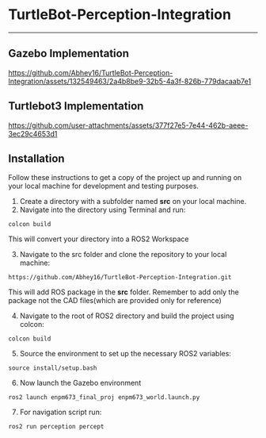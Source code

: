 # TurtleBot-Perception-Integration

---

## Gazebo Implementation

https://github.com/Abhey16/TurtleBot-Perception-Integration/assets/132549463/2a4b8be9-32b5-4a3f-826b-779dacaab7e1

## Turtlebot3 Implementation

https://github.com/user-attachments/assets/377f27e5-7e44-462b-aeee-3ec29c4653d1

## Installation
Follow these instructions to get a copy of the project up and running on your local machine for development and testing purposes.
1. Create a directory with a subfolder named **src** on your local machine.
2. Navigate into the directory using Terminal and run:
```
colcon build
```
This will convert your directory into a ROS2 Workspace

3. Navigate to the src folder and clone the repository to your local machine:
```
https://github.com/Abhey16/TurtleBot-Perception-Integration.git
```
This will add ROS package in the **src** folder. Remember to add only the package not the CAD files(which are provided only for reference)

4. Navigate to the root of ROS2 directory and build the project using colcon:
```
colcon build
```
5. Source the environment to set up the necessary ROS2 variables:
```
source install/setup.bash
```
6. Now launch the Gazebo environment
```
ros2 launch enpm673_final_proj enpm673_world.launch.py 
```
7. For navigation script run:
```
ros2 run perception percept  
```
